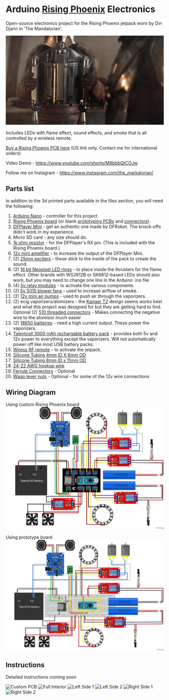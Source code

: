# Arduino [Rising Phoenix](https://starwars.fandom.com/wiki/Rising_Phoenix) Electronics
Open-source electronics project for the Rising Phoenix jetpack worn by Din Djarin in 'The Mandalorian'.

![Screenshot](RisingPhoenixScreenshot.jpg)

Includes LEDs with flame effect, sound effects, and smoke that is all controlled by a wireless remote.

[Buy a Rising Phoenix PCB here](https://markalorian.gumroad.com/l/risingphoenixpcb) (US link only. Contact me for international orders)

Video Demo - https://www.youtube.com/shorts/M8bbbQtCOJw

Follow me on Instagram - https://www.instagram.com/the_markalorian/

## Parts list
In addition to the 3d printed parts available in the files section, you will need the following:
1) [Arduino Nano](https://smile.amazon.com/gp/product/B0713XK923/) - controller for this project.
2) [Rising Phoenix board](https://markalorian.gumroad.com/l/risingphoenixpcb) (or blank [prototyping PCBs](https://smile.amazon.com/gp/product/B072Z7Y19F/) and [connectors](https://smile.amazon.com/gp/product/B088LSS14J/)).
3) [DFPlayer Mini](https://www.dfrobot.com/product-1121.html) - get an authentic one made by DFRobot. The knock-offs didn't work in my experience.
4) Micro SD card - any size should do.
5) [1k ohm resistor](https://smile.amazon.com/gp/product/B07QG1V4YL/) - for the DFPlayer's RX pin. (This is included with the Rising Phoenix board.)
6) [12v mini amplifier](https://smile.amazon.com/gp/product/B08GYQTTXF/) - to increase the output of the DFPlayer Mini.
7) (2) [25mm exciters](https://smile.amazon.com/gp/product/B00M292316/) - these stick to the inside of the pack to create the sound.
8) (2) [16 bit Neopixel LED rings](https://smile.amazon.com/Adafruit-NeoPixel-Ring-Integrated-Drivers/dp/B00KBXT9I0/) - to place inside the thrusters for the flame effect. Other brands with WS2812B or SK6812-based LEDs should also work, but you may need to change one line in the Arduino .ino file
9) (4) [5v relay modules](https://smile.amazon.com/gp/product/B09G6H7JDT/) - to activate the various components.
10) (2) [5v 5015 blower fans](https://smile.amazon.com/gp/product/B07V2KVQB7/) - used to increase airflow of smoke.
11) (2) [12v mini air pumps](https://smile.amazon.com/gp/product/B0786BQYKM/) - used to push air through the vaporizers.
12) (2) ecig vaporizers/atomizers - the [Kanger T2](https://www.google.com/search?q=kanger+t2+clearomizer) design seems works best and what this project was designed for but they are getting hard to find.
  Optional (2) [510 threaded connectors](https://www.aliexpress.us/item/3256804393659205.html) - Makes connecting the negative wire to the atomizor much easier
13) (2) [18650 batteries](https://www.18650batterystore.com/products/molicel-p26a) - need a high current output. These power the vaporizers.
14) [Talentcell 3000 mAh rechargable battery pack](https://smile.amazon.com/gp/product/B01M7Z9Z1N/) - provides both 5v and 12v power to everything except the vaporizers. Will not automatically power off like most USB battery packs.
15) [Wiress RF remote](https://www.amazon.com/gp/product/B077ZQMQDZ) - to activate the jetpack. 
16) [Silicone Tubing 4mm ID X 6mm OD](https://smile.amazon.com/gp/product/B07V5MX1Q4/)
17) [Silicone Tubing 8mm ID x 11mm OD](https://smile.amazon.com/gp/product/B07V5PKYMK/)
18) [24-22 AWG hookup wire](https://smile.amazon.com/gp/product/B073QHPGMC/)
19) [Ferrule Connectors](https://www.amazon.com/Ferrule-Crimping-Tools-Wire-Pliers/dp/B07WRQN45C/) - Optional
20) [Wago lever nuts](https://smile.amazon.com/gp/product/B07W4RQ6R6/) - Optional - for some of the 12v wire connections

## Wiring Diagram
Using custom Rising Phoenix board
![Custom PCB Diagram](MandoJetpackCustomPCB_bb.png)

Using prototype board
![Breadboard Diagram](MandoJetpackBreadboard-v1.1.png)

## Instructions

Detailed instructions coming soon

![Custom PCB](https://user-images.githubusercontent.com/26532166/213885789-4250f816-c399-4070-83a2-46ca65842486.jpg)
![Full Interior](https://user-images.githubusercontent.com/26532166/213885795-49783b32-0949-4dde-9b04-192754ed75e2.jpg)
![Left Side 1](https://user-images.githubusercontent.com/26532166/213885799-f96e9c15-b55e-401c-a0f2-e44c2cdaa6cc.jpg)
![Left Side 2](https://user-images.githubusercontent.com/26532166/213885803-ee82f3f9-a74b-41d1-84b8-0c2709d51f0b.jpg)
![Right Side 1](https://user-images.githubusercontent.com/26532166/213885809-7cfd07d8-72a5-4993-a394-aa67f80eb149.jpg)
![Right Side 2](https://user-images.githubusercontent.com/26532166/213885812-ca522bf8-8eb5-4003-b72b-4c9647b45bf9.jpg)

